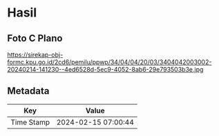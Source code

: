 # Hasil

## Foto C Plano

https://sirekap-obj-formc.kpu.go.id/2cd6/pemilu/ppwp/34/04/04/20/03/3404042003002-20240214-141230--4ed6528d-5ec9-4052-8ab6-29e793503b3e.jpg


## Metadata

| Key        | Value               |
| ---------- | ------------------- |
| Time Stamp | 2024-02-15 07:00:44 |



